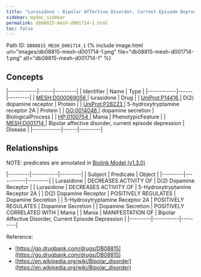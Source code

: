 ```yaml
---
title: "Lurasidone - Bipolar Affective Disorder, Current Episode Depression"
sidebar: mydoc_sidebar
permalink: db08815-mesh-d001714-1.html
toc: false 
---
```



Path ID: `DB08815_MESH_D001714_1`
{% include image.html url="images/db08815-mesh-d001714-1.png" file="db08815-mesh-d001714-1.png" alt="db08815-mesh-d001714-1" %}

## Concepts

|------------|------|---------|
| Identifier | Name | Type    |
|------------|------|---------|
| <a href="https://identifiers.org/MESH:D000069056">MESH:D000069056 </a> | lurasidone | Drug |
| <a href="https://identifiers.org/UniProt:P14416">UniProt:P14416 </a> | D(2) dopamine receptor | Protein |
| <a href="https://identifiers.org/UniProt:P28223">UniProt:P28223 </a> | 5-hydroxytryptamine receptor 2A | Protein |
| <a href="https://identifiers.org/GO:0014046">GO:0014046 </a> | dopamine secretion | BiologicalProcess |
| <a href="https://identifiers.org/HP:0100754">HP:0100754 </a> | Mania | PhenotypicFeature |
| <a href="https://identifiers.org/MESH:D001714">MESH:D001714 </a> | Bipolar affective disorder, current episode depression | Disease |
|------------|------|---------|

## Relationships


NOTE: predicates are annotated in <a href="https://github.com/biolink/biolink-model/releases/tag/v1.3.0">Biolink Model (v1.3.0)</a>

|---------|-----------|---------|
| Subject | Predicate | Object  |
|---------|-----------|---------|
| Lurasidone | DECREASES ACTIVITY OF | D(2) Dopamine Receptor |
| Lurasidone | DECREASES ACTIVITY OF | 5-Hydroxytryptamine Receptor 2A |
| D(2) Dopamine Receptor | POSITIVELY REGULATES | Dopamine Secretion |
| 5-Hydroxytryptamine Receptor 2A | POSITIVELY REGULATES | Dopamine Secretion |
| Dopamine Secretion | POSITIVELY CORRELATED WITH | Mania |
| Mania | MANIFESTATION OF | Bipolar Affective Disorder, Current Episode Depression |
|---------|-----------|---------|

Reference: 
  - [https://go.drugbank.com/drugs/DB08815](https://go.drugbank.com/drugs/DB08815)
  - [https://en.wikipedia.org/wiki/Bipolar_disorder](https://en.wikipedia.org/wiki/Bipolar_disorder)

